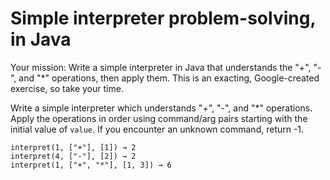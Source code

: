# Simple interpreter problem-solving, in Java
Your mission: Write a simple interpreter in Java that understands the "+", "-", and "*" operations, then apply them. 
This is an exacting, Google-created exercise, so take your time.

Write a simple interpreter which understands "+", "-", and "*" operations. Apply the operations in order using command/arg 
pairs starting with the initial value of `value`. If you encounter an unknown command, return -1.


`interpret(1, ["+"], [1]) → 2`  
`interpret(4, ["-"], [2]) → 2`  
`interpret(1, ["+", "*"], [1, 3]) → 6`  

